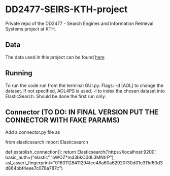 # DD2477-SEIRS-KTH-project
Private repo of the DD2477 - Search Engines and Information Retrieval Systems project at KTH.

## Data
The data used in this project can be found [here](https://www.scidb.cn/en/detail?dataSetId=5246eba9ec8d4519aa4f0d8f9f092d4b#p4)

## Running
To run the code run from the terminal GUI.py.
Flags:
-d \[AOL\] to change the dataset. If not specified, AOL4PS is used.
-l to index the chosen dataset into ElasticSearch. Should be done the first run only.


## Connector (TO DO: IN FINAL VERSION PUT THE CONNECTOR WITH FAKE PARAMS)
Add a connector.py file as

from elasticsearch import Elasticsearch

def establish_connection():
    return Elasticsearch('https://localhost:9200',
                           basic_auth=("elastic","oWOZ*md3bkO0dL3MNtrP"),
                           ssl_assert_fingerprint="01631128411294fce48a60a62920f30d01e311d60d3d864bbf4eee7c078a787c")
